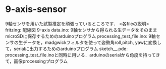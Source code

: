 # 9-axis-sensor
9軸センサを用いた試製推定を頑張っているところです．
<各fileの説明>
fritzing: 配線図
9-axis data.ino: 9軸センサから得られる生データをそのままmicroSDに保存するためのarduinoプログラム
processing_test_file.ino: 9軸センサの生データを，madgwickフィルタを使って姿勢角roll,pitch, yawに変換して，serialに出力するためのarduinoプログラム
sketch__.pde: processing_test_file.inoと同時に用いる．arduinoのserialから角度を持ってきて，画像processingプログラム
